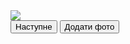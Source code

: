 <!DOCTYPE html> 
<html lang="en"> 
<head> 
<meta charset="UTF-8"> 
<title>Знайомство з JS</title> 
<script> 
	var photosCount = 4; 
	var currentPhotoIndex = 1; 
	function showNextPhoto() { 
		currentPhotoIndex++; 
		if(currentPhotoIndex > photosCount) currentPhotoIndex = 1; 

		var elem document.getElementById("currentPhoto"); 
		elem.src = "images/photo" + currentPhotoIndex + ".jpg"; 
	}
	function addNextPhoto() { 
		var newImage = document.createElement("img"); 

		currentPhotoIndex++; 
		if (currentPhotoIndex > photosCount) currentPhotoIndex = 1; 

		newImage.src = "images/photo" + currentPhotoIndex + ".jpg"; 

		var containerElem = document.getElementById("gallery"); 
		containerElem.appendChild(newImage); 
	}
</script> 
</head> 
<body> 
	<div id ="gallery"> 
		<img id="currentPhoto" src="photo1.jpg" /> 
	</div> 
<button onclick="showNextPhoto()">Наступне</button> 
<button onclick="addNextPhoto()">Додати фото</button> 
</body> 
</html>
